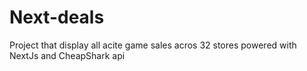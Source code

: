 # Next-deals
Project that display all acite game sales acros 32 stores powered with NextJs and CheapShark api
